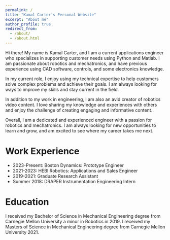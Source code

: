 ```yaml
---
permalink: /
title: "Kamal Carter's Personal Website"
excerpt: "About me"
author_profile: true
redirect_from: 
  - /about/
  - /about.html
---
```


Hi there! My name is Kamal Carter, and I am a current applications engineer who specializes in supporting customer needs using Python and Matlab. I am passionate about robotics and mechatronics, and have previous experience using CAD software, controls, and some electronics knowledge.

In my current role, I enjoy using my technical expertise to help customers solve complex problems and achieve their goals. I am always looking for ways to improve my skills and stay current in the field.

In addition to my work in engineering, I am also an avid creator of robotics video content. I love sharing my knowledge and experiences with others and enjoy the challenge of creating engaging and informative content.

Overall, I am a dedicated and experienced engineer with a passion for robotics and mechatronics. I am always looking for new opportunities to learn and grow, and am excited to see where my career takes me next.

Work Experience
======
* 2023-Present: Boston Dynamics: Prototype Engineer
* 2021-2023: HEBI Robotics: Applications and Sales Engineer
* 2019-2021: Graduate Research Assistant
* Summer 2018: DRAPER Instrumentation Engineering Intern

Education
======

I received my Bachelor of Science in Mechanical Engineering degree from Carnegie Mellon University a minor in Robotics in 2019. I received my Masters of Science in Mechanical Engineering degree from Carnegie Mellon University 2021. 

